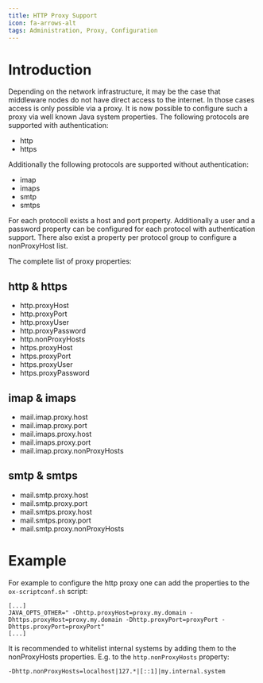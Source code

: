 ```yaml
---
title: HTTP Proxy Support
icon: fa-arrows-alt
tags: Administration, Proxy, Configuration
---
```


# Introduction

Depending on the network infrastructure, it may be the case that middleware nodes do not have direct access to the internet.
In those cases access is only possible via a proxy. It is now possible to configure such a proxy via well known Java system properties.
The following protocols are supported with authentication:

* http
* https

Additionally the following protocols are supported without authentication:

* imap
* imaps
* smtp
* smtps

For each protocoll exists a host and port property. Additionally a user and a password property can be configured for each protocol with authentication support.
There also exist a property per protocol group to configure a nonProxyHost list.

The complete list of proxy properties:

## http & https
* http.proxyHost
* http.proxyPort
* http.proxyUser
* http.proxyPassword
* http.nonProxyHosts
* https.proxyHost
* https.proxyPort
* https.proxyUser
* https.proxyPassword

## imap & imaps
* mail.imap.proxy.host
* mail.imap.proxy.port
* mail.imaps.proxy.host
* mail.imaps.proxy.port
* mail.imap.proxy.nonProxyHosts

## smtp & smtps
* mail.smtp.proxy.host
* mail.smtp.proxy.port
* mail.smtps.proxy.host
* mail.smtps.proxy.port
* mail.smtp.proxy.nonProxyHosts

# Example

For example to configure the http proxy one can add the properties to the `ox-scriptconf.sh` script:

```
[...]
JAVA_OPTS_OTHER=" -Dhttp.proxyHost=proxy.my.domain -Dhttps.proxyHost=proxy.my.domain -Dhttp.proxyPort=proxyPort -Dhttps.proxyPort=proxyPort"
[...]
```

It is recommended to whitelist internal systems by adding them to the nonProxyHosts properties. E.g. to the `http.nonProxyHosts` property:

```
-Dhttp.nonProxyHosts=localhost|127.*|[::1]|my.internal.system
```
